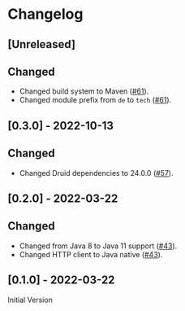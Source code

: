 # Changelog

## [Unreleased]

## Changed

- Changed build system to Maven ([#61]).
- Changed module prefix from `de` to `tech` ([#61]).

[#61]: https://github.com/stackabletech/druid-opa-authorizer/pull/61

## [0.3.0] - 2022-10-13

## Changed

- Changed Druid dependencies to 24.0.0 ([#57]).

[#57]: https://github.com/stackabletech/druid-opa-authorizer/pull/57

## [0.2.0] - 2022-03-22

## Changed

- Changed from Java 8 to Java 11 support ([#43]).
- Changed HTTP client to Java native ([#43]).

[#43]: https://github.com/stackabletech/druid-opa-authorizer/pull/43

## [0.1.0] - 2022-03-22

Initial Version
